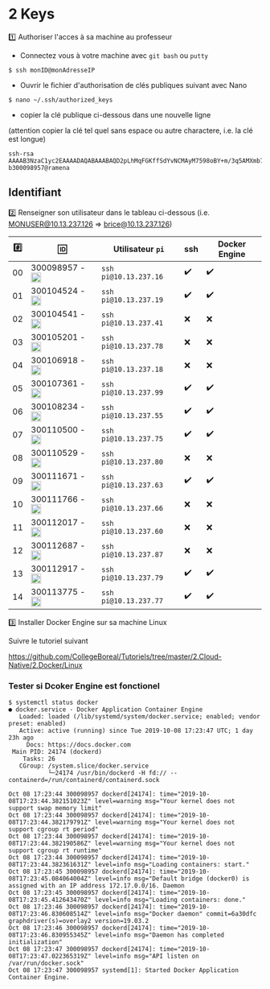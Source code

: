 # 2 Keys

:one: Authoriser l'acces à sa machine au professeur

* Connectez vous à votre machine avec `git bash` ou `putty`

```
$ ssh monID@monAdresseIP
```

* Ouvrir le fichier d'authorisation de clés publiques suivant avec Nano 

```
$ nano ~/.ssh/authorized_keys
```

* copier la clé publique ci-dessous dans une nouvelle ligne 

(attention copier la clé tel quel sans espace ou autre charactere, i.e. la clé est longue)

```
ssh-rsa AAAAB3NzaC1yc2EAAAADAQABAAABAQD2pLhMqFGKffSdYvNCMAyM7598oBY+m/3q5AMXmb7IE6vq42+yGzqEUzZu9WrFckFD4Hq52rIU5DeOvi83DCF3uroXjNTEtCKdi+tY7cV18bHmsDsBHMqTnpuvroofgFWA0Pi++b2kGW2I5eyy1Qjv5rOp7y11Xe6XeZFEz7qQO1/xNiBMJEruG9Xldgooe4hkaOF39qnbqD4ui3LxYaTUTEulstw4wN70dSB8Zu9YQP7A7KU2zIEwJ1aw8whfO1CAM/AVvoDyqMtV8VXoaZSHOBgluMtinQfyyt473S2ZZeJlnmhK0F1gdOhO4SVZNRMj96m30ryYkYBFWvvLRP5N b300098957@ramena
```

## Identifiant

:two: Renseigner son utilisateur dans le tableau ci-dessous (i.e. MONUSER@10.13.237.126 => brice@10.13.237.126)

|:hash:| :id:      | Utilisateur `pi`        | ssh              | Docker Engine    | 
|------|-----------|-------------------------|------------------|------------------|
| 00   | 300098957 - <image src="https://avatars0.githubusercontent.com/u/123704?s=460&v=4" width=20 height=20></image> | `ssh pi@10.13.237.16`   |:heavy_check_mark:|:heavy_check_mark:|
| 01   | 300104524 - <image src="https://avatars2.githubusercontent.com/u/43045076?s=460&v=4" width=20 height=20></image> | `ssh pi@10.13.237.19`   |:heavy_check_mark:|:heavy_check_mark:|
| 02   | 300104541 - <image src="https://avatars0.githubusercontent.com/u/00000000?s=460&v=4" width=20 height=20></image> | `ssh pi@10.13.237.41`   |:x:               |:x:               |
| 03   | 300105201 - <image src="https://avatars0.githubusercontent.com/u/00000000?s=460&v=4" width=20 height=20></image> | `ssh pi@10.13.237.78`   |:x:               |:x:               |
| 04   | 300106918 - <image src="https://avatars0.githubusercontent.com/u/00000000?s=460&v=4" width=20 height=20></image> | `ssh pi@10.13.237.18`   |:x:               |:x:               |
| 05   | 300107361 - <image src="https://avatars0.githubusercontent.com/u/43481043?s=460&v=4" width=20 height=20></image> | `ssh pi@10.13.237.99`   |:heavy_check_mark:|:heavy_check_mark:|
| 06   | 300108234 - <image src="https://avatars2.githubusercontent.com/u/43480203?s=460&v=4" width=20 height=20></image> | `ssh pi@10.13.237.55`   |:heavy_check_mark:|:heavy_check_mark:|
| 07   | 300110500 - <image src="https://avatars0.githubusercontent.com/u/00000000?s=460&v=4" width=20 height=20></image> | `ssh pi@10.13.237.75`   |:heavy_check_mark:|:heavy_check_mark:|
| 08   | 300110529 - <image src="https://avatars0.githubusercontent.com/u/00000000?s=460&v=4" width=20 height=20></image> | `ssh pi@10.13.237.80`   |:x:               |:x:               |
| 09   | 300111671 - <image src="https://avatars0.githubusercontent.com/u/00000000?s=460&v=4" width=20 height=20></image> | `ssh pi@10.13.237.63`   |:heavy_check_mark:|:heavy_check_mark:|
| 10   | 300111766 - <image src="https://avatars0.githubusercontent.com/u/00000000?s=460&v=4" width=20 height=20></image> | `ssh pi@10.13.237.66`   |:x:               |:x:               |
| 11   | 300112017 - <image src="https://avatars1.githubusercontent.com/u/43898171?s=460&v=4" width=20 height=20></image> | `ssh pi@10.13.237.60`   |:x:               |:x:               |
| 12   | 300112687 - <image src="https://avatars0.githubusercontent.com/u/00000000?s=460&v=4" width=20 height=20></image> | `ssh pi@10.13.237.87`   |:x:               |:x:               |
| 13   | 300112917 - <image src="https://avatars0.githubusercontent.com/u/00000000?s=460&v=4" width=20 height=20></image> | `ssh pi@10.13.237.79`   |:heavy_check_mark:|:heavy_check_mark:|
| 14   | 300113775 - <image src="https://avatars0.githubusercontent.com/u/00000000?s=460&v=4" width=20 height=20></image> | `ssh pi@10.13.237.77`   |:heavy_check_mark:|:heavy_check_mark:|

:three: Installer Docker Engine sur sa machine Linux

Suivre le tutoriel suivant

https://github.com/CollegeBoreal/Tutoriels/tree/master/2.Cloud-Native/2.Docker/Linux

### Tester si Dcoker Engine est fonctionel

```
$ systemctl status docker
● docker.service - Docker Application Container Engine
   Loaded: loaded (/lib/systemd/system/docker.service; enabled; vendor preset: enabled)
   Active: active (running) since Tue 2019-10-08 17:23:47 UTC; 1 day 23h ago
     Docs: https://docs.docker.com
 Main PID: 24174 (dockerd)
    Tasks: 26
   CGroup: /system.slice/docker.service
           └─24174 /usr/bin/dockerd -H fd:// --containerd=/run/containerd/containerd.sock

Oct 08 17:23:44 300098957 dockerd[24174]: time="2019-10-08T17:23:44.382151023Z" level=warning msg="Your kernel does not support swap memory limit"
Oct 08 17:23:44 300098957 dockerd[24174]: time="2019-10-08T17:23:44.382179791Z" level=warning msg="Your kernel does not support cgroup rt period"
Oct 08 17:23:44 300098957 dockerd[24174]: time="2019-10-08T17:23:44.382190586Z" level=warning msg="Your kernel does not support cgroup rt runtime"
Oct 08 17:23:44 300098957 dockerd[24174]: time="2019-10-08T17:23:44.382361631Z" level=info msg="Loading containers: start."
Oct 08 17:23:45 300098957 dockerd[24174]: time="2019-10-08T17:23:45.084064004Z" level=info msg="Default bridge (docker0) is assigned with an IP address 172.17.0.0/16. Daemon 
Oct 08 17:23:45 300098957 dockerd[24174]: time="2019-10-08T17:23:45.412643470Z" level=info msg="Loading containers: done."
Oct 08 17:23:46 300098957 dockerd[24174]: time="2019-10-08T17:23:46.830608514Z" level=info msg="Docker daemon" commit=6a30dfc graphdriver(s)=overlay2 version=19.03.2
Oct 08 17:23:46 300098957 dockerd[24174]: time="2019-10-08T17:23:46.830955345Z" level=info msg="Daemon has completed initialization"
Oct 08 17:23:47 300098957 dockerd[24174]: time="2019-10-08T17:23:47.022365319Z" level=info msg="API listen on /var/run/docker.sock"
Oct 08 17:23:47 300098957 systemd[1]: Started Docker Application Container Engine.
```


